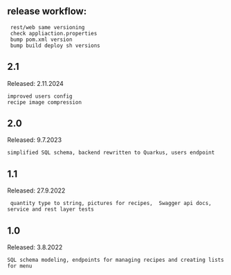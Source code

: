 ## release workflow:

     rest/web same versioning
     check appliaction.properties 
     bump pom.xml version
     bump build deploy sh versions 

## 2.1
Released: 2.11.2024

    improved users config
    recipe image compression

## 2.0
Released: 9.7.2023

    simplified SQL schema, backend rewritten to Quarkus, users endpoint

## 1.1
Released: 27.9.2022

     quantity type to string, pictures for recipes,  Swagger api docs, service and rest layer tests

## 1.0
Released: 3.8.2022

    SQL schema modeling, endpoints for managing recipes and creating lists for menu